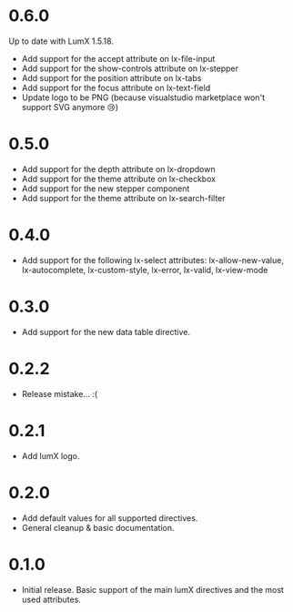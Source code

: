 # 0.6.0
Up to date with LumX 1.5.18.

- Add support for the accept attribute on lx-file-input
- Add support for the show-controls attribute on lx-stepper
- Add support for the position attribute on lx-tabs
- Add support for the focus attribute on lx-text-field
- Update logo to be PNG (because visualstudio marketplace won't support SVG anymore :cry:)

# 0.5.0
- Add support for the depth attribute on lx-dropdown
- Add support for the theme attribute on lx-checkbox
- Add support for the new stepper component
- Add support for the theme attribute on lx-search-filter

# 0.4.0
- Add support for the following lx-select attributes: lx-allow-new-value, lx-autocomplete, lx-custom-style, lx-error, lx-valid, lx-view-mode

# 0.3.0
- Add support for the new data table directive.

# 0.2.2
- Release mistake... :(

# 0.2.1
- Add lumX logo.

# 0.2.0
- Add default values for all supported directives.
- General cleanup & basic documentation.

# 0.1.0
- Initial release. Basic support of the main lumX directives and the most used attributes.